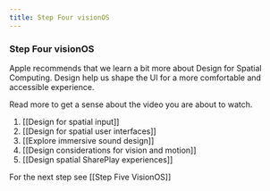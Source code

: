 ```yaml
---
title: Step Four visionOS
---
```


### Step Four visionOS

Apple recommends that we learn a bit more about Design for Spatial Computing. Design help us shape the UI for a more comfortable and accessible experience. 

Read more to get a sense about the video you are about to watch. 
1. [[Design for spatial input]]
2. [[Design for spatial user interfaces]]
3. [[Explore immersive sound design]]
4. [[Design considerations for vision and motion]]
5. [[Design spatial SharePlay experiences]]

For the next step see [[Step Five VisionOS]]
